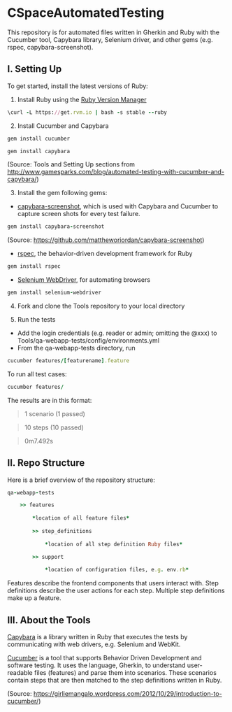 # CSpaceAutomatedTesting

This repository is for automated files written in Gherkin and Ruby with the Cucumber tool, Capybara library, Selenium driver, and other gems (e.g. rspec, capybara-screenshot).

## I. Setting Up
To get started, install the latest versions of Ruby:

1) Install Ruby using the [Ruby Version Manager](https://rvm.io/rvm/install)
```ruby
\curl -L https://get.rvm.io | bash -s stable --ruby
```

2) Install Cucumber and Capybara
```ruby
gem install cucumber
```

```ruby
gem install capybara
```
(Source: Tools and Setting Up sections from http://www.gamesparks.com/blog/automated-testing-with-cucumber-and-capybara/)

3) Install the gem following gems:

* [capybara-screenshot](https://github.com/mattheworiordan/capybara-screenshot), which is used with Capybara and Cucumber to capture screen shots for every test failure. 

```ruby
gem install capybara-screenshot
```

(Source: https://github.com/mattheworiordan/capybara-screenshot)

* [rspec](https://github.com/rspec/rspec), the behavior-driven development framework for Ruby
```ruby
gem install rspec
```
* [Selenium WebDriver](https://rubygems.org/gems/selenium-webdriver/versions/2.46.2), for automating browsers
```ruby
gem install selenium-webdriver
```

4) Fork and clone the Tools repository to your local directory

5) Run the tests

* Add the login credentials (e.g. reader or admin; omitting the @xxx) to Tools/qa-webapp-tests/config/environments.yml
* From the qa-webapp-tests directory, run 

```ruby
cucumber features/[featurename].feature
```
To run all test cases:
```ruby	
cucumber features/
```

The results are in this format:

> 1 scenario (1 passed)

> 10 steps (10 passed)

> 0m7.492s


## II. Repo Structure
Here is a brief overview of the repository structure:

```ruby
qa-webapp-tests

	>> features
	
		*location of all feature files*
		
	 	>> step_definitions
	 	
			*location of all step definition Ruby files*

		>> support
		
			*location of configuration files, e.g. env.rb*
```		

Features describe the frontend components that users interact with. 
Step definitions describe the user actions for each step. Multiple step definitions make up a feature.


## III. About the Tools

[Capybara](http://jnicklas.github.io/capybara/) is a library written in Ruby that executes the tests by communicating with web drivers, e.g. Selenium and WebKit.

[Cucumber](http://cukes.info) is a tool that supports Behavior Driven Development and software testing. It uses the language, Gherkin, to understand user-readable files (features) and parse them into scenarios. These scenarios contain steps that are then matched to the step definitions written in Ruby. 

(Source: https://girliemangalo.wordpress.com/2012/10/29/introduction-to-cucumber/)
